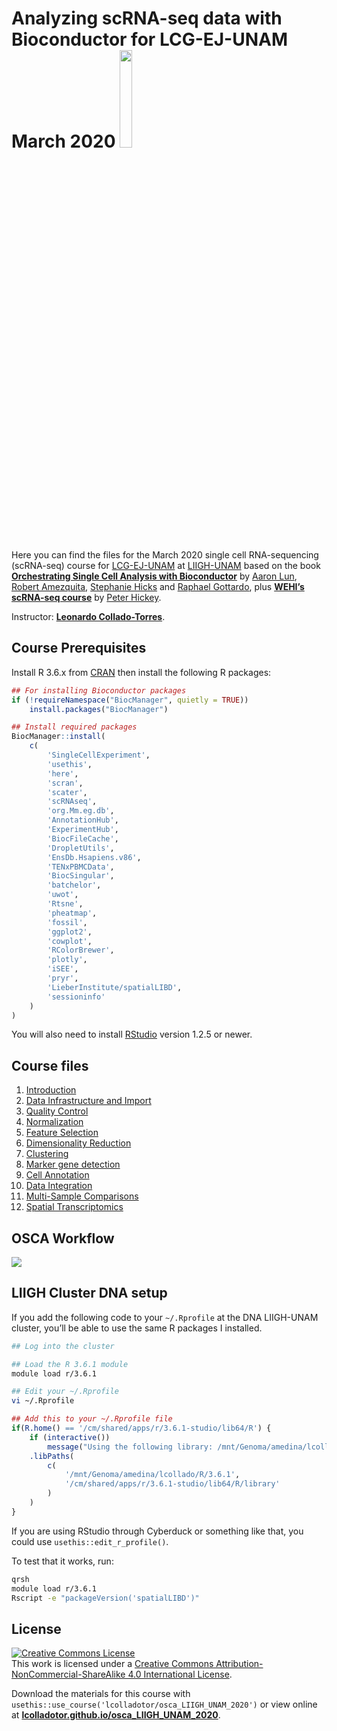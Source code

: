 
<!-- README.md is generated from README.Rmd. Please edit that file -->

# Analyzing **scRNA-seq** data with **Bioconductor** for **LCG-EJ-UNAM** March 2020 <a href="https://bioconductor.org/"><img src="https://osca.bioconductor.org/cover.png" width="20%"/></a>

<!-- badges: start -->

<!-- badges: end -->

Here you can find the files for the March 2020 single cell
RNA-sequencing (scRNA-seq) course for
[LCG-EJ-UNAM](https://lcgej.unam.mx/) at
[LIIGH-UNAM](https://liigh.unam.mx/) based on the book [**Orchestrating
Single Cell Analysis with
Bioconductor**](https://osca.bioconductor.org/) by [Aaron
Lun](https://www.linkedin.com/in/aaron-lun-869b5894/), [Robert
Amezquita](https://robertamezquita.github.io/), [Stephanie
Hicks](https://www.stephaniehicks.com/) and [Raphael
Gottardo](http://rglab.org), plus [**WEHI’s scRNA-seq
course**](https://drive.google.com/drive/folders/1cn5d-Ey7-kkMiex8-74qxvxtCQT6o72h)
by [Peter Hickey](https://www.peterhickey.org/).

Instructor: [**Leonardo
Collado-Torres**](http://lcolladotor.github.io/).

## Course Prerequisites

Install R 3.6.x from [CRAN](https://cran.r-project.org/) then install
the following R packages:

``` r
## For installing Bioconductor packages
if (!requireNamespace("BiocManager", quietly = TRUE))
    install.packages("BiocManager")

## Install required packages
BiocManager::install(
    c(
        'SingleCellExperiment',
        'usethis',
        'here',
        'scran',
        'scater',
        'scRNAseq',
        'org.Mm.eg.db',
        'AnnotationHub',
        'ExperimentHub',
        'BiocFileCache',
        'DropletUtils',
        'EnsDb.Hsapiens.v86',
        'TENxPBMCData',
        'BiocSingular',
        'batchelor',
        'uwot',
        'Rtsne',
        'pheatmap',
        'fossil',
        'ggplot2',
        'cowplot',
        'RColorBrewer',
        'plotly',
        'iSEE',
        'pryr',
        'LieberInstitute/spatialLIBD',
        'sessioninfo'
    )
)
```

You will also need to install
[RStudio](https://rstudio.com/products/rstudio/download/#download)
version 1.2.5 or newer.

## Course files

1.  [Introduction](01-introduction.html)
2.  [Data Infrastructure and
    Import](02-data-infrastructure-and-import.html)
3.  [Quality Control](03-quality-control.html)
4.  [Normalization](04-normalization.html)
5.  [Feature Selection](05-feature-selection.html)
6.  [Dimensionality Reduction](06-dimensionality-reduction.html)
7.  [Clustering](07-clustering.html)
8.  [Marker gene detection](08-marker-gene-detection.html)
9.  [Cell Annotation](09-cell-annotation.html)
10. [Data Integration](10-data-integration.html)
11. [Multi-Sample Comparisons](11-multi-sample-comparisons.html)
12. [Spatial Transcriptomics](12-spatial-transcriptomics.html)

## OSCA Workflow

<a href="https://osca.bioconductor.org/"><img src="https://raw.githubusercontent.com/Bioconductor/OrchestratingSingleCellAnalysis/master/images/Workflow.png" /></a>

## LIIGH Cluster DNA setup

If you add the following code to your `~/.Rprofile` at the DNA
LIIGH-UNAM cluster, you’ll be able to use the same R packages I
installed.

``` bash
## Log into the cluster

## Load the R 3.6.1 module
module load r/3.6.1

## Edit your ~/.Rprofile
vi ~/.Rprofile
```

``` r
## Add this to your ~/.Rprofile file
if(R.home() == '/cm/shared/apps/r/3.6.1-studio/lib64/R') {
    if (interactive())
        message("Using the following library: /mnt/Genoma/amedina/lcollado/R/3.6.1")
    .libPaths(
        c(
            '/mnt/Genoma/amedina/lcollado/R/3.6.1',
            '/cm/shared/apps/r/3.6.1-studio/lib64/R/library'
        )
    )
}
```

If you are using RStudio through Cyberduck or something like that, you
could use `usethis::edit_r_profile()`.

To test that it works, run:

``` bash
qrsh
module load r/3.6.1
Rscript -e "packageVersion('spatialLIBD')"
```

## License

<a rel="license" href="http://creativecommons.org/licenses/by-nc-sa/4.0/"><img alt="Creative Commons License" style="border-width:0" src="https://i.creativecommons.org/l/by-nc-sa/4.0/88x31.png" /></a><br />This
work is licensed under a
<a rel="license" href="http://creativecommons.org/licenses/by-nc-sa/4.0/">Creative
Commons Attribution-NonCommercial-ShareAlike 4.0 International
License</a>.

Download the materials for this course with
`usethis::use_course('lcolladotor/osca_LIIGH_UNAM_2020')` or view online
at
[**lcolladotor.github.io/osca\_LIIGH\_UNAM\_2020**](http://lcolladotor.github.io/osca_LIIGH_UNAM_2020).

<script type='text/javascript' id='clustrmaps' src='//cdn.clustrmaps.com/map_v2.js?cl=ffffff&w=300&t=n&d=tq5q8216epOrQBSllNIKhXOHUHi-i38brzUURkQEiXw'></script>

<!-- Global site tag (gtag.js) - Google Analytics -->

<script async src="https://www.googletagmanager.com/gtag/js?id=UA-161558379-1"></script>

<script>
  window.dataLayer = window.dataLayer || [];
  function gtag(){dataLayer.push(arguments);}
  gtag('js', new Date());

  gtag('config', 'UA-161558379-1');
</script>
